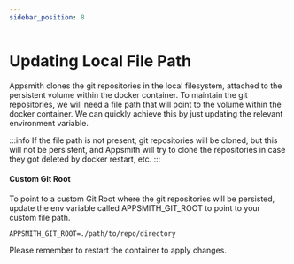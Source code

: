 ```yaml
---
sidebar_position: 8
---
```

# Updating Local File Path

Appsmith clones the git repositories in the local filesystem, attached to the persistent volume within the docker container. To maintain the git repositories, we will need a file path that will point to the volume within the docker container. We can quickly achieve this by just updating the relevant environment variable.

:::info
If the file path is not present, git repositories will be cloned, but this will not be persistent, and Appsmith will try to clone the repositories in case they got deleted by docker restart, etc.
:::

#### Custom Git Root

To point to a custom Git Root where the git repositories will be persisted, update the env variable called APPSMITH\_GIT\_ROOT to point to your custom file path.

```
APPSMITH_GIT_ROOT=./path/to/repo/directory 
```

Please remember to restart the container to apply changes.
